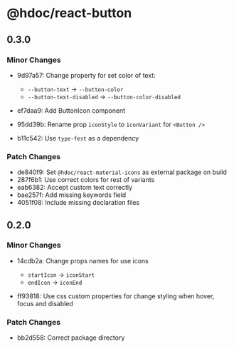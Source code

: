 # @hdoc/react-button

## 0.3.0

### Minor Changes

- 9d97a57: Change property for set color of text:

  - `--button-text` -> `--button-color`
  - `--button-text-disabled` -> `--button-color-disabled`

- ef7daa9: Add ButtonIcon component
- 95dd39b: Rename prop `iconStyle` to `iconVariant` for `<Button />`
- b11c542: Use `type-fest` as a dependency

### Patch Changes

- de840f9: Set `@hdoc/react-material-icons` as external package on build
- 287f6b1: Use correct colors for rest of variants
- eab6382: Accept custom text correctly
- bae257f: Add missing keywords field
- 4051f08: Include missing declaration files

## 0.2.0

### Minor Changes

- 14cdb2a: Change props names for use icons

  - `startIcon` -> `iconStart`
  - `endIcon` -> `iconEnd`

- ff93818: Use css custom properties for change styling when hover, focus and disabled

### Patch Changes

- bb2d558: Correct package directory
